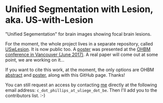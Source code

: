 # Unified Segmentation with Lesion, aka. US-with-Lesion
"Unified Segementation" for brain images showing focal brain lesions.

For the moment, the whole project lives in a separate repository, called [USwLesion](https://github.com/CyclotronResearchCentre/USwLesion). It is now public too. A [poster](https://orbi.uliege.be/handle/2268/213972) was presented at the [OHBM conference in Vancouver (June 2017)](https://www.humanbrainmapping.org). A real paper will come out at some point, we are working on it...

If you want to cite this work, at the moment, the only options are OHBM [abstract](https://orbi.uliege.be/handle/2268/228841) and [poster](https://orbi.uliege.be/handle/2268/213972), along with this GitHub page. Thanks!

You can still request an access by contacting [me](http://www.giga.ulg.ac.be/cms/c_39293/en/phillips-christophe-ir-phd) directly at the following email address: `c_dot_phillips_at_uliege_dot_be`. Then I'll add you to the contributors list. :-)
